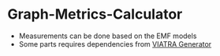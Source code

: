 # Graph-Metrics-Calculator
* Measurements can be done based on the EMF models
* Some parts requires dependencies from [VIATRA Generator](https://github.com/viatra/VIATRA-Generator)
